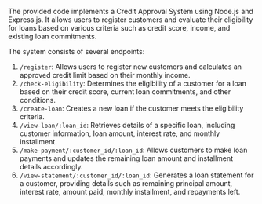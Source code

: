 The provided code implements a Credit Approval System using Node.js and Express.js. It allows users to register customers and evaluate their eligibility for loans based on various criteria such as credit score, income, and existing loan commitments. 

The system consists of several endpoints:

1. `/register`: Allows users to register new customers and calculates an approved credit limit based on their monthly income.
2. `/check-eligibility`: Determines the eligibility of a customer for a loan based on their credit score, current loan commitments, and other conditions.
3. `/create-loan`: Creates a new loan if the customer meets the eligibility criteria.
4. `/view-loan/:loan_id`: Retrieves details of a specific loan, including customer information, loan amount, interest rate, and monthly installment.
5. `/make-payment/:customer_id/:loan_id`: Allows customers to make loan payments and updates the remaining loan amount and installment details accordingly.
6. `/view-statement/:customer_id/:loan_id`: Generates a loan statement for a customer, providing details such as remaining principal amount, interest rate, amount paid, monthly installment, and repayments left.

